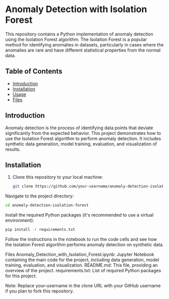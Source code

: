 # Anomaly Detection with Isolation Forest

This repository contains a Python implementation of anomaly detection using the Isolation Forest algorithm. The Isolation Forest is a popular method for identifying anomalies in datasets, particularly in cases where the anomalies are rare and have different statistical properties from the normal data.

## Table of Contents

- [Introduction](#introduction)
- [Installation](#installation)
- [Usage](#usage)
- [Files](#files)

## Introduction

Anomaly detection is the process of identifying data points that deviate significantly from the expected behavior. This project demonstrates how to use the Isolation Forest algorithm to perform anomaly detection. It includes synthetic data generation, model training, evaluation, and visualization of results.

## Installation

1. Clone this repository to your local machine:

   ```sh
   git clone https://github.com/your-username/anomaly-detection-isolation-forest.git

Navigate to the project directory:
```sh
cd anomaly-detection-isolation-forest
```

Install the required Python packages (it's recommended to use a virtual environment):
```sh
pip install -r requirements.txt
```
Follow the instructions in the notebook to run the code cells and see how the Isolation Forest algorithm performs anomaly detection on synthetic data.

Files
Anomaly_Detection_with_Isolation_Forest.ipynb: Jupyter Notebook containing the main code for the project, including data generation, model training, evaluation, and visualization.
README.md: This file, providing an overview of the project.
requirements.txt: List of required Python packages for this project.

Note: Replace your-username in the clone URL with your GitHub username if you plan to fork this repository.
